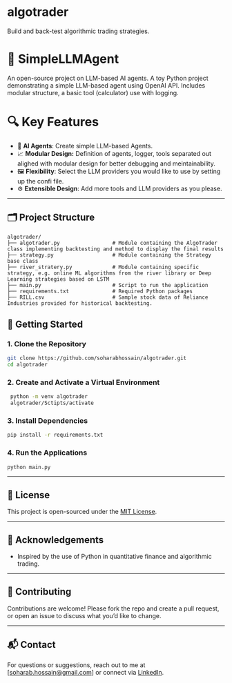 # algotrader
Build and back-test algorithmic trading strategies.

# 🧠 SimpleLLMAgent

An open-source project on LLM-based AI agents. 
A toy Python project demonstrating a simple LLM-based agent using OpenAI API. Includes modular structure, a basic tool (calculator) use with logging.

# 🔍 Key Features

- 🧠 **AI Agents**: Create simple LLM-based Agents.
- 📈 **Modular Design:** Definition of agents, logger, tools separated out alighed with modular design for better debugging and meintainability.
- 🖼️ **Flexibility**: Select the LLM providers you would like to use by setting up the confi file.
- ⚙️ **Extensible Design**: Add more tools and LLM providers as you please.

---

## 🗂️ Project Structure

```
algotrader/
├── algotrader.py                 # Module containing the AlgoTrader class implementing backtesting and method to display the final results  
├── strategy.py                   # Module containing the Strategy base class
├── river_stratery.py             # Module containing specific strategy, e.g. online ML algorithms from the river library or Deep Learning strategies based on LSTM
├── main.py                       # Script to run the application
├── requirements.txt              # Required Python packages
├── RILL.csv                      # Sample stock data of Reliance Industries provided for historical backtesting.

```

## 🚀 Getting Started

### 1. Clone the Repository

```bash
git clone https://github.com/soharabhossain/algotrader.git
cd algotrader
```
### 2. Create and Activate a Virtual Environment
```bash
 python -m venv algotrader
 algotrader/Sctipts/activate
```

### 3. Install Dependencies

```bash
pip install -r requirements.txt
```
### 4. Run the Applications

  ```bash
  python main.py
  ```

---

## 📄 License

This project is open-sourced under the [MIT License](LICENSE).

---

## 🙌 Acknowledgements

- Inspired by the use of Python in quantitative finance and algorithmic trading.

---

## 🤝 Contributing

Contributions are welcome! Please fork the repo and create a pull request, or open an issue to discuss what you’d like to change.

---

## 📬 Contact

For questions or suggestions, reach out to me at [soharab.hossain@gmail.com] or connect via [LinkedIn](https://www.linkedin.com/in/soharab).
